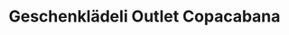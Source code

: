 ---
title: "Geschenklädeli Outlet Copacabana"
url: /zuerich/geschenklaedeli-outlet-copacabana/
shop: Andenken
---
